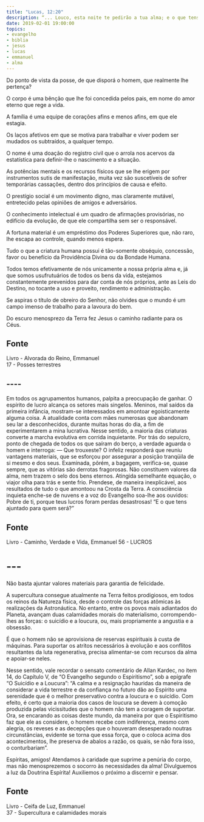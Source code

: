 ```yaml
---
title: "Lucas, 12:20"
description: “... Louco, esta noite te pedirão a tua alma; e o que tens ajuntado para quem será?” - Jesus
date: 2019-02-01 19:00:00
topics: 
- evangelho
- biblia
- jesus
- lucas
- emmanuel
- alma
---
```


Do ponto de vista da posse, de que disporá o homem, que realmente lhe pertença?

O corpo é uma bênção que lhe foi concedida pelos pais, em nome do amor eterno
que rege a vida.

A família é uma equipe de corações afins e menos afins, em que ele estagia.

Os laços afetivos em que se motiva para trabalhar e viver podem ser mudados os
subtraídos, a qualquer tempo.

O nome é uma doação do registro civil que o arrola nos acervos da estatística
para definir-lhe o nascimento e a situação.

As potências mentais e os recursos físicos que se lhe erigem por instrumentos
sutis de manifestação, muita vez são suscetíveis de sofrer temporárias
cassações, dentro dos princípios de causa e efeito.

O prestígio social é um movimento digno, mas claramente mutável, entretecido
pelas opiniões de amigos e adversários.

O conhecimento intelectual é um quadro de afirmações provisórias, no edifício da
evolução, de que ele compartilha sem ser o responsável.

A fortuna material é um empréstimo dos Poderes Superiores que, não raro, lhe
escapa ao controle, quando menos espera.

Tudo o que a criatura humana possui é tão-somente obséquio, concessão, favor ou
benefício da Providência Divina ou da Bondade Humana.

Todos temos efetivamente de nós unicamente a nossa própria alma e, já que somos
usufrutuários de todos os bens da vida, estejamos constantemente prevenidos para
dar conta de nós próprios, ante as Leis do Destino, no tocante a uso e proveito,
rendimento e administração.

Se aspiras o título de obreiro do Senhor, não olvides que o mundo é um campo
imenso de trabalho para a lavoura do bem.

Do escuro menosprezo da Terra fez Jesus o caminho radiante para os Céus.


## Fonte
Livro - Alvorada do Reino, Emmanuel  
17 - Posses terrestres



## ----

Em todos os agrupamentos humanos, palpita a preocupação de ganhar. O
espírito de lucro alcança os setores mais singelos. Meninos, mal saídos da
primeira infância, mostram-se interessados em amontoar egoisticamente
alguma coisa. A atualidade conta com mães numerosas que abandonam seu
lar a desconhecidos, durante muitas horas do dia, a fim de experimentarem a
mina lucrativa. Nesse sentido, a maioria das criaturas converte a marcha
evolutiva em corrida inquietante.
Por trás do sepulcro, ponto de chegada de todos os que saíram do berço, a
verdade aguarda o homem e interroga:
— Que trouxeste?
O infeliz responderá que reuniu vantagens materiais, que se esforçou por
assegurar a posição tranqüila de si mesmo e dos seus.
Examinada, põrém, a bagagem, verifica-se, quase sempre, que as vitórias
são derrotas fragorosas. Não constituem valores da alma, nem trazem o selo
dos bens eternos.
Atingida semelhante equação, o viajor olha para trás e sente frio. Prendese, de maneira inexplicável, aos resultados de tudo o que amontoou na Crosta
da Terra. A consciência inquieta enche-se de nuvens e a voz do Evangelho
soa-lhe aos ouvidos: Pobre de ti, porque teus lucros foram perdas desastrosas!
“E o que tens ajuntado para quem será?”

## Fonte
Livro - Caminho, Verdade e Vida, Emmanuel
56 - LUCROS


# ---


Não basta ajuntar valores materiais para garantia de felicidade.

A supercultura consegue atualmente na Terra feitos prodigiosos, em todos os
reinos da Natureza física, desde o controle das forças atômicas às realizações
da Astronáutica. No entanto, entre os povos mais adiantados do Planeta, avançam
duas calamidades morais do materialismo, corrompendo-lhes as forças: o suicídio
e a loucura, ou, mais propriamente a angustia e a obsessão.

É que o homem não se aprovisiona de reservas espirituais à custa de máquinas.
Para suportar os atritos necessários à evolução e aos conflitos resultantes da
luta regenerativa, precisa alimentar-se com recursos da alma e apoiar-se neles.

Nesse sentido, vale recordar o sensato comentário de Allan Kardec, no item 14,
do Capítulo V, de “O Evangelho segundo o Espiritismo”, sob a epígrafe “O
Suicídio e a Loucura”: “A calma e a resignação hauridas da maneira de considerar
a vida terrestre e da confiança no futuro dão ao Espírito uma serenidade que é o
melhor preservativo contra a loucura e o suicídio. Com efeito, é certo que a
maioria dos casos de loucura se devem à comoção produzida pelas vicissitudes que
o homem não tem a coragem de suportar. Ora, se encarando as coisas deste mundo,
da maneira por que o Espiritismo faz que ele as considere, o homem recebe com
indiferença, mesmo com alegria, os reveses e as decepções que o houveram
desesperado noutras circunstâncias, evidente se torna que essa força, que o
coloca acima dos acontecimentos, lhe preserva de abalos a razão, os quais, se
não fora isso, o conturbariam”.

Espíritas, amigos! Atendamos à caridade que suprime a penúria do corpo, mas não
menosprezemos o socorro às necessidades da alma! Divulguemos a luz da Doutrina
Espírita!  Auxiliemos o próximo a discernir e pensar.


## Fonte
Livro - Ceifa de Luz, Emmanuel  
37 - Supercultura e calamidades morais
